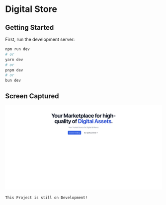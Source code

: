 # Digital Store

## Getting Started

First, run the development server:

```bash
npm run dev
# or
yarn dev
# or
pnpm dev
# or
bun dev
```

## Screen Captured
![Landing](/public/landing.png)


`This Project is still on Development!`
